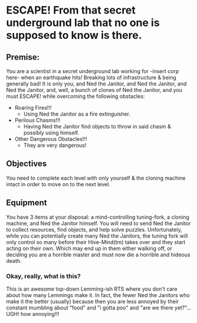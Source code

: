 # ESCAPE!  From that secret underground lab that no one is supposed to know is there.

## Premise:
You are a  scientist in a secret underground lab working for -insert corp here- when an earthquake hits!  Breaking lots of infrastructure & being generally bad!
It is only you, and Ned the Janitor, and Ned the Janitor, and Ned the Janitor, and, well, a bunch of clones of Ned the Janitor, and you must ESCAPE! while overcoming the following obstacles:

  * Roaring Fires!!!
      * Using Ned the Janitor as a fire extinguisher.
  * Perilous Chasms!!!
      * Having Ned the Janitor find objects to throw in said chasm & possibly using himself.
  * Other Dangerous Obstacles!!!
      * They are very dangerous!

## Objectives
You need to complete each level with only yourself & the cloning machine intact in order to move on to the next level.

## Equipment
You have 3 items at your disposal: a mind-controlling tuning-fork, a cloning machine, and Ned the Janitor himself.  You will need to send Ned the Janitor to collect resources, find objects, and help solve puzzles.
Unfortunately, while you can potentially create many Ned the Janitors, the tuning fork will only control so many before their Hive-Mind(tm) takes over and they start acting on their own.  Which may end up in them 
either walking off, or deciding you are a horrible master and must now die a horrible and hideous death.

### Okay, really, what is this?
This is an awesome top-down Lemming-ish RTS where you don't care about how many Lemmings make it.  In fact, the fewer Ned the Janitors who make it the better (usually) because then you are less annoyed by their 
constant mumbling about "food" and "i gotta poo" and "are we there yet?"... UGH!  how annoying!!!


